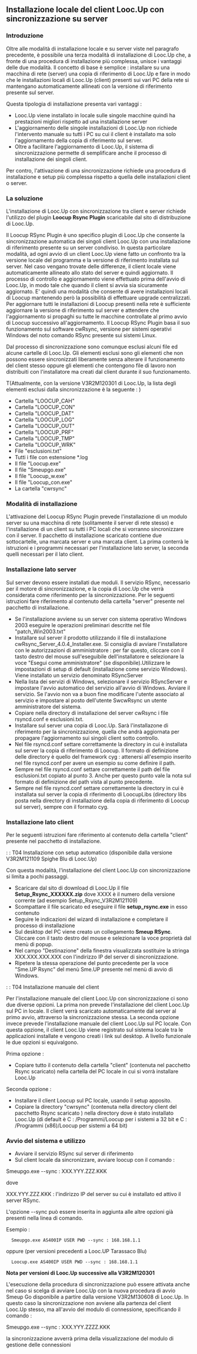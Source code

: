 
## Installazione locale del client Looc.Up con sincronizzazione su server

### Introduzione

Oltre alle modalità di installazione locale e su server viste nel paragrafo precedente, è possibile una terza modalità di installazione di Looc.Up che, a fronte di una procedura di installazione più complessa, unisce i vantaggi delle due modalità.
Il concetto di base è semplice :  installare su una macchina di rete (server) una copia di riferimento di Looc.Up e fare in modo che le installazioni locali di Looc.Up (client) presenti sui vari PC della rete si mantengano automaticamente allineati con la versione di riferimento presente sul server.

Questa tipologia di installazione presenta vari vantaggi : 

-  Looc.Up viene installato in locale sulle singole macchine quindi ha prestazioni migliori rispetto ad una installazione server
-  L'aggiornamento delle singole installazioni di Looc.Up non richiede l'intervento manuale su tutti i PC su cui il client è installato ma solo l'aggiornamento della copia di riferimento sul server.
-  Oltre a facilitare l'aggiornamento di Looc.Up, il sistema di sincronizzazione permette di semplificare anche il processo di installazione dei singoli client.

Per contro, l'attivazione di una sincronizzazione richiede una procedura di installazione e setup più complessa rispetto a quella delle installazioni client o server.


### La soluzione

L'installazione di Looc.Up con sincronizzazione tra client e server richiede l'utilizzo del plugin **Loocup Rsync Plugin** scaricabile dal sito di distribuzione di Looc.Up.

Il Loocup RSync Plugin è uno specifico plugin di Looc.Up che consente la sincronizzazione automatica dei singoli client Looc.Up con una installazione di riferimento presente su un server condiviso.
In questa particolare modalità, ad ogni avvio di un client Looc.Up viene fatto un confronto tra la versione locale del programma e la versione di riferimento installata sul server. Nel caso vengano trovate delle differenze, il client locale viene automaticamente allineato allo stato del server e quindi aggiornato.
Il processo di controllo e aggiornamento viene effettuato prima dell'avvio di Looc.Up, in modo tale che quando il client si avvia sia sicuramente aggiornato.
E' quindi una modalità che consente di avere installazioni locali di Loocup mantenendo però la possibilità di effettuare upgrade centralizzati. Per aggiornare tutti le installazioni di Loocup presenti nella rete è sufficiente aggiornare la versione di riferimento sul server e attendere che l'aggiornamento si propaghi su tutte le macchine controllate al primo avvio di Loocup successivo all'aggiornamento.
Il Loocup RSync Plugin basa il suo funzionamento sul software cwRsync, versione per sistemi operativi Windows del noto comando RSync presente sui sistemi Linux.

Dal processo di sincronizzazione sono comunque esclusi alcuni file ed alcune cartelle di Looc.Up. Gli elementi esclusi sono gli elementi che non possono essere sincronizzati liberamente senza alterare il funzionamento del client stesso oppure gli elementi che contengono file di lavoro non distribuiti con l'installatore ma creati dal client durante il suo funzionamento.

 T(Attualmente, con la versione V3R2M120301 di Looc.Up, la lista degli elementi esclusi dalla sincronizzazione è la seguente : )
- Cartella "LOOCUP_CAH"
- Cartella "LOOCUP_CON"
- Cartella "LOOCUP_DAT"
- Cartella "LOOCUP_LOG"
- Cartella "LOOCUP_OUT"
- Cartella "LOOCUP_PRF"
- Cartella "LOOCUP_TMP"
- Cartella "LOOCUP_WRK"
- File "esclusioni.txt"
- Tutti i file con estensione \*.log
- Il file "Loocup.exe"
- Il file "Smeupgo.exe"
- Il file "Loocup_w.exe"
- Il file "Loocup_con.exe"
- La cartella "cwrsync"



### Modalità di installazione

L'attivazione del Loocup RSync Plugin prevede l'installazione di un modulo server su una macchina di rete (solitamente il server di rete stesso) e l'installazione di un client su tutti i PC locali che si vorranno sincronizzare con il server.
Il pacchetto di installazione scaricato contiene due sottocartelle, una marcata server e una marcata client. La prima conterrà le istruzioni e i programmi necessari per l'installazione lato server, la seconda quelli necessari per il lato client.

### Installazione lato server

Sul server devono essere installati due moduli. Il servizio RSync, necessario per il motore di sincronizzazione, e la copia di Looc.Up che verrà considerata come riferimento per la sincronizzazione.
Per le seguenti istruzioni fare riferimento al contenuto della cartella "server" presente nel pacchetto di installazione.


- Se l'installazione avviene su un server con sistema operativo Windows 2003 eseguire le operazioni preliminari descritte nel file "patch_Win2003.txt"
- Installare sul server il prodotto utilizzando il file di installazione cwRsync_Server_4.0.4_Installer.exe. Si consiglia di avviare l'installatore con le autorizzazioni di amministratore :  per far questo, cliccare con il tasto destro del mouse sull'eseguibile dell'installatore e selezionare la voce "Esegui come amministratore" (se disponibile).Utilizzare le impostazioni di setup di default (installazione come servizio Windows). Viene installato un servizio denominato RSyncServer
- Nella lista dei servizi di Windows, selezionare il servizio RSyncServer e impostare l'avvio automatico del servizio all'avvio di Windows. Avviare il servizio. Se l'avvio non va a buon fine modificare l'utente associato  al servizio e impostare al posto dell'utente SwcwRsync un utente amministratore del sistema.
- Copiare nella directory di installazione del server cwRsync i file rsyncd.conf e esclusioni.txt.
- Installare sul server una copia di Looc.Up. Sarà l'installazone di riferimento per la sincronizzazione, quella che andrà aggiornata per propagare l'aggiornamento sui singoli client sotto controllo.
- Nel file rsyncd.conf settare correttamente la directory in cui è installata sul server la copia di riferimento di Loocup. Il formato di definizione delle directory è quello del framework cyg :  attenersi all'esempio inserito nel file rsyncd.conf per avere un esempio
  su come definire il path.
- Sempre nel file rsyncd.conf settare correttamente il path del file esclusioni.txt copiato al punto 3. Anche per questo punto vale la nota sul formato di definizione del path  vista al punto precedente.
- Sempre nel file rsyncd.conf settare correttamente la directory in cui è installata sul server la copia di riferimento di LoocupLibs (directory libs posta nella directory di installazione della copia di riferimento di Loocup sul server), sempre con il  formato cyg.



### Installazione lato client

Per le seguenti istruzioni fare riferimento al contenuto della cartella "client" presente nel pacchetto di installazione.

 :  : T04 Installazione con setup automatico (disponibile dalla versione V3R2M121109 Spighe Blu di Looc.Up)

Con questa modalità, l'installazione del client Looc.Up con sincronizzazione si limita a pochi passaggi.


- Scaricare dal sito di download di Looc.Up il file **Setup_Rsync_XXXXXX.zip** dove XXXX è il numero della versione corrente (ad esempio Setup_Rsync_V3R2M121109)
- Scompattare il file scaricato ed eseguire il file **setup_rsync.exe** in esso contenuto
- Seguire le indicazioni del wizard di installazione e completare il processo di installazione
- Sul desktop del PC viene creato un collegamento **Smeup RSync**. Cliccare con il tasto destro del mouse e selezionare la voce proprietà dal menù di popup.
- Nel campo "Destinazione" della finestra visualizzata sostituire la stringa XXX.XXX.XXX.XXX con l'indirizzo IP del server di sincronizzazione.
- Ripetere la stessa operazione del punto precedente per la voce "Sme.UP Rsync" del menù Sme.UP presente nel menù di avvio di Windows.



 :  : T04 Installazione manuale del client

Per l'installazione manuale  del client Looc.Up con sincronizzazione ci sono due diverse opzioni.
La prima  non prevede l'installazione del client Looc.Up sul PC in locale. Il client verrà scaricato automaticamente dal server al primo avvio, attraverso la sincronizzazione stessa.
La seconda opzione invece prevede l'installazione manuale del client Looc.Up sul PC locale. Con questa opzione, il client Looc.Up viene registrato sul sistema locale tra le applicazioni installate e vengono creati i link sul desktop.
A livello funzionale le due opzioni si equivalgono.

Prima opzione : 


- Copiare tutto il contenuto della cartella "client" (contenuta nel pacchetto Rsync scaricato) nella cartella del PC locale in cui si vorrà installare Looc.Up


Seconda opzione : 


- Installare il client Loocup sul PC locale, usando il setup apposito.
- Copiare la directory "cwrsync" (contenuta nella directory client del pacchetto Rsync scaricato ) nella directory dove è stato installato Looc.Up (di default è C : /Programmi/Loocup per i sistemi a 32 bit e C : /Programmi (x86)/Loocup per sistemi a 64 bit)


### Avvio del sistema e utilizzo


- Avviare il servizio RSync sul server di riferimento
- Sul client locale da sincronizzare, avviare loocup con il comando : 

 Smeupgo.exe --sync : XXX.YYY.ZZZ.KKK

dove

   XXX.YYY.ZZZ.KKK :  l'indirizzo IP del server su cui è installato ed attivo il server RSync.

L'opzione --sync può essere inserita in aggiunta alle altre opzioni già presenti nella linea di comando.

Esempio : 

      Smeupgo.exe AS400IP USER PWD --sync : 168.168.1.1

oppure (per versioni precedenti a Looc.UP Tarassaco Blu)

      Loocup.exe AS400IP USER PWD --sync : 168.168.1.1


**Nota per versioni di Looc.Up successive alla V3R2M120301**

L'esecuzione della procedura di sincronizzazione può essere attivata anche nel caso si scelga di avviare Looc.Up con la nuova procedura di avvio Smeup Go disponibile a partire dalla versione V3R2M130608 di Looc.Up. In questo caso la sincronizzazione non avviene alla partenza del client Looc.Up stesso, ma all'avvio del modulo di connessione, specificando il comando : 

Smeupgo.exe --sync : XXX.YYY.ZZZZ.KKK

la sincronizzazione avverrà prima della visualizzazione del modulo di gestione delle connessioni


